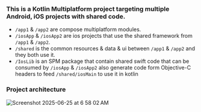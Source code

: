 ### This is a Kotlin Multiplatform project targeting multiple Android, iOS projects with shared code.

- `/app1` & `/app2` are compose multiplatform modules.
- `/iosApp` & `/iosApp2` are ios projects that use the shared framework from `/app1` & `/app2`.
- `/shared` is the common resources & data & ui between `/app1` & `/app2` and they both use it.
- `/IosLib` is an SPM package that contain shared swift code that can be consumed by `/iosApp` & `/iosApp2` also generate code form Objective-C headers to feed `/shared/iosMain` to use it in kotlin


### Project architecture


![Screenshot 2025-06-25 at 6 58 02 AM](https://github.com/user-attachments/assets/d2197cea-5a22-4406-972c-6b7a7b396988)
